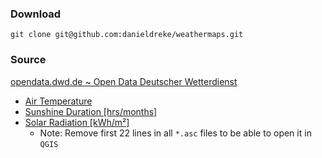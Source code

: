 ### Download
    git clone git@github.com:danieldreke/weathermaps.git

### Source
[opendata.dwd.de ~ Open Data Deutscher Wetterdienst](https://opendata.dwd.de/climate_environment/CDC/)
- [Air Temperature](https://opendata.dwd.de/climate_environment/CDC/grids_germany/monthly/air_temperature_mean/)
- [Sunshine Duration [hrs/months]](https://opendata.dwd.de/climate_environment/CDC/grids_germany/monthly/sunshine_duration/)
- [Solar Radiation [kWh/m²]](https://opendata.dwd.de/climate_environment/CDC/grids_germany/monthly/radiation_global/)
  - Note: Remove first 22 lines in all `*.asc` files to be able to open it in `QGIS`
